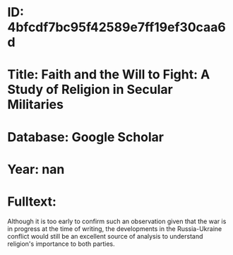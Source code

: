 # ID: 4bfcdf7bc95f42589e7ff19ef30caa6d
# Title: Faith and the Will to Fight: A Study of Religion in Secular Militaries
# Database: Google Scholar
# Year: nan
# Fulltext:
Although it is too early to confirm such an observation given that the war is in progress at the time of writing, the developments in the Russia-Ukraine conflict would still be an excellent source of analysis to understand religion's importance to both parties.